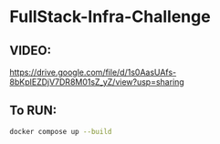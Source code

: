 # FullStack-Infra-Challenge

## VIDEO:

https://drive.google.com/file/d/1s0AasUAfs-8bKpIEZDjV7DR8M01sZ_yZ/view?usp=sharing


## To RUN:

   ```bash
   docker compose up --build
   ```